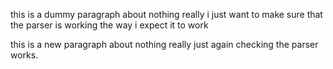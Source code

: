 this is a dummy paragraph
about nothing really i just want to make sure
that the parser is working the way i expect it to work

this is a new paragraph
about nothing really just again checking the parser works.